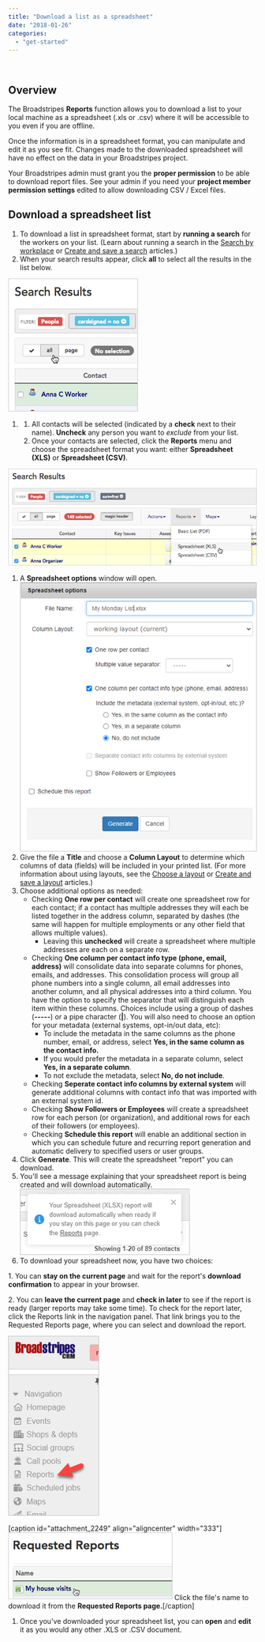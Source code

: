 ```yaml
---
title: "Download a list as a spreadsheet"
date: "2018-01-26"
categories: 
  - "get-started"
---
```


 

## Overview

The Broadstripes **Reports** function allows you to download a list to your local machine as a spreadsheet (.xls or .csv) where it will be accessible to you even if you are offline.

Once the information is in a spreadsheet format, you can manipulate and edit it as you see fit. Changes made to the downloaded spreadsheet will have no effect on the data in your Broadstripes project.

Your Broadstripes admin must grant you the **proper permission** to be able to download report files. See your admin if you need your **project member permission settings** edited to allow downloading CSV / Excel files.

## Download a spreadsheet list

1. To download a list in spreadsheet format, start by **running a search** for the workers on your list. (Learn about running a search in the [Search by workplace](https://help.broadstripes.com/help-articles/using-broadstripes/search/search-by-workplace/) or [Create and save a search](https://help.broadstripes.com/help-articles/using-broadstripes/customize/create-and-save-a-search/) articles.)
2. When your search results appear, click **all** to select all the results in the list below.

![ListPDFSelectAllButton](images/3ea87cf-ListPDFSelectAllButton.png)

1. 1. All contacts will be selected (indicated by a **check** next to their name). **Uncheck** any person you want to _exclude_ from your list.
    2. Once your contacts are selected, click the **Reports** menu and choose the spreadsheet format you want: either **Spreadsheet (XLS)** or **Spreadsheet (CSV)**.

![](images/0de8c5d-ListPDFReportSheetXLS.png)

1. A **Spreadsheet options** window will open.![](images/spreadhsheet-options-dialogue-box.png)
2. Give the file a **Title** and choose a **Column Layout** to determine which columns of data (fields) will be included in your printed list. (For more information about using layouts, see the [Choose a layout](https://help.broadstripes.com/help-articles/using-broadstripes/get-started/choose-a-layout/) or [Create and save a layout](https://help.broadstripes.com/help-articles/using-broadstripes/customize/save-a-layout/) articles.)
3. Choose additional options as needed:
    - Checking **One row per contact** will create one spreadsheet row for each contact; if a contact has multiple addresses they will each be listed together in the address column, separated by dashes (the same will happen for multiple employments or any other field that allows multiple values).
        - Leaving this **unchecked** will create a spreadsheet where multiple addresses are each on a separate row.
    - Checking **One column per contact info type (phone, email, address)** will consolidate data into separate columns for phones, emails, and addresses. This consolidation process will group all phone numbers into a single column, all email addresses into another column, and all physical addresses into a third column. You have the option to specify the separator that will distinguish each item within these columns. Choices include using a group of dashes (**\-----**) or a pipe character (**|**). You will also need to choose an option for your metadata (external systems, opt-in/out data, etc):
        - To include the metadata in the same columns as the phone number, email, or address, select **Yes, in the same column as the contact info.**
        - If you would prefer the metadata in a separate column, select **Yes, in a separate column**.
        - To not exclude the metadata, select **No, do not include**.
    - Checking **Seperate contact info columns by external system** will generate additional columns with contact info that was imported with an external system id.
    - Checking **Show Followers or Employees** will create a spreadsheet row for each person (or organization), and additional rows for each of their followers (or employees).
    - Checking **Schedule this report** will enable an additional section in which you can schedule future and recurring report generation and automatic delivery to specified users or user groups.
4. Click **Generate**. This will create the spreadsheet "report" you can download.
5. You'll see a message explaining that your spreadsheet report is being created and will download automatically.![](images/Download-pending-toast.png)
6. To download your spreadsheet now, you have two choices:

1\. You can **stay on the current page** and wait for the report's **download confirmation** to appear in your browser.

2\. You can **leave the current page** and **check in later** to see if the report is ready (larger reports may take some time). To check for the report later, click the Reports link in the navigation panel. That link brings you to the Requested Reports page, where you can select and download the report.

![](images/LeftNavPanel-Reports2.png)

\[caption id="attachment\_2249" align="aligncenter" width="333"\]![](images/9c76016-ExportListSpreadsheetReqReport.png) Click the file's name to download it from the **Requested Reports page.**\[/caption\]

1. Once you've downloaded your spreadsheet list, you can **open** and **edit** it as you would any other .XLS or .CSV document.
